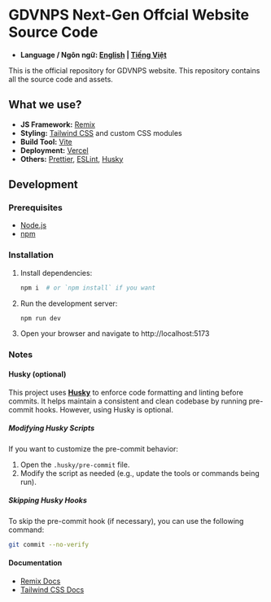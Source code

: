 # GDVNPS Next-Gen Offcial Website Source Code

- **Language / Ngôn ngữ: [English](README.md) | [Tiếng Việt](README_vi.md)** 

This is the official repository for GDVNPS website. This repository contains all the source code and assets.


## What we use?
- **JS Framework:** [Remix](https://remix.run/)
- **Styling:** [Tailwind CSS](https://tailwindcss.com/) and custom CSS modules
- **Build Tool:** [Vite](https://vite.dev/)
- **Deployment:** [Vercel](https://vercel.com/)
- **Others:** [Prettier](https://prettier.io/), [ESLint](https://eslint.org/), [Husky](https://typicode.github.io/husky/)


## Development

### Prerequisites
- [Node.js](https://nodejs.org/)
- [npm](https://www.npmjs.com/)

### Installation
1. Install dependencies:
    ```bash
    npm i  # or `npm install` if you want
    ```

2. Run the development server:
    ```bash
    npm run dev
    ```

3. Open your browser and navigate to http://localhost:5173


### Notes

#### Husky (optional)
This project uses **[Husky](https://typicode.github.io/husky/)** to enforce code formatting and linting before commits. It helps maintain a consistent and clean codebase by running pre-commit hooks. However, using Husky is optional. 

##### Modifying Husky Scripts
If you want to customize the pre-commit behavior:
1. Open the `.husky/pre-commit` file.
2. Modify the script as needed (e.g., update the tools or commands being run).

##### Skipping Husky Hooks
To skip the pre-commit hook (if necessary), you can use the following command:
  ```bash
  git commit --no-verify
  ```

#### Documentation
- [Remix Docs](https://remix.run/docs/)
- [Tailwind CSS Docs](https://tailwindcss.com/docs/)
